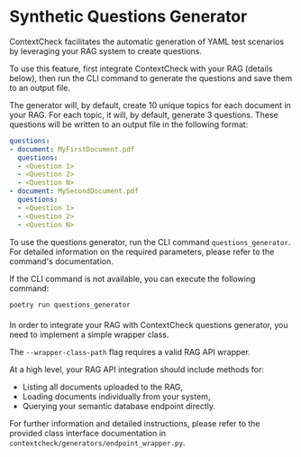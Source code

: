# Synthetic Questions Generator

ContextCheck facilitates the automatic generation of YAML test scenarios by leveraging your RAG system to create questions. 

To use this feature, first integrate ContextCheck with your RAG (details below), then run the CLI command to generate the questions and save them to an output file.

The generator will, by default, create 10 unique topics for each document in your RAG. For each topic, it will, by default, generate 3 questions. 
These questions will be written to an output file in the following format:

```yaml
questions:
- document: MyFirstDocument.pdf
  questions:
  - <Question 1>
  - <Question 2>
  - <Question N>
- document: MySecondDocument.pdf
  questions:
  - <Question 1>
  - <Question 2>
  - <Question N>
```

To use the questions generator, run the CLI command `questions_generator`. 
For detailed information on the required parameters, please refer to the command's documentation.

If the CLI command is not available, you can execute the following command:

```sh
poetry run questions_generator
```

#### 

In order to integrate your RAG with ContextCheck questions generator, you need to implement a simple wrapper class.

The `--wrapper-class-path` flag requires a valid RAG API wrapper.

At a high level, your RAG API integration should include methods for:

* Listing all documents uploaded to the RAG,
* Loading documents individually from your system,
* Querying your semantic database endpoint directly.

For further information and detailed instructions, please refer to the provided class interface documentation in `contextcheck/generators/endpoint_wrapper.py`.

